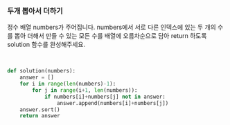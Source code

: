 ### 두개 뽑아서 더하기

정수 배열 numbers가 주어집니다. numbers에서 서로 다른 인덱스에 있는 두 개의 수를 뽑아 더해서 만들 수 있는 모든 수를 배열에 오름차순으로 담아 return 하도록 solution 함수를 완성해주세요.

<br>

```python
def solution(numbers):
    answer = []
    for i in range(len(numbers)-1):
        for j in range(i+1, len(numbers)):
            if numbers[i]+numbers[j] not in answer:
                answer.append(numbers[i]+numbers[j])
    answer.sort()
    return answer
```

